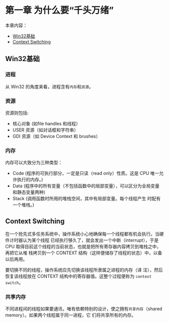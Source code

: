 # 第一章 为什么要“千头万绪”

本章内容：

* <a href="#1_1_4">Win32基础</a>
* <a href="#1_1_5">Context Switching </a>

## <a name="#1_1_4">Win32基础</a>

### 进程

从 Win32 的角度来看，进程含有`内存`和`资源`。

### 资源

资源则包括:

* 核心对象 (如file handles 和线程）
* USER 资源（如对话框和字符串）
* GDI 资源（如 Device Context 和 brushes）

### 内存

内存可以大致分为三种类型：

* Code (程序的可执行部分，一定是只读（read only）性质。这是 CPU 唯一允许执行的内存。)
* Data (程序中的所有变量（不包括函数中的局部变量），可以区分为全局变量和静态变量两种)
* Stack (调用函数时所用的堆栈空间，其中有局部变量。每个线程产生 时配有一个堆栈。)

## <a name="#1_1_6">Context Switching </a>

在一个抢先式多任务系统中，操作系统小心地确保每一个线程都有机会执行。当硬件计时器认为某个线程
已经执行够久了，就会发出一个中断（interrupt），于是 CPU 取得目前这个线程的当前状态，也就是把所有寄存器内容拷贝到堆栈之中，再把它从堆
栈拷贝到一个 CONTEXT 结构（这样便储存了线程的状态）中，以备以后再用。

要切换不同的线程，操作系统应先切换该线程所隶属之进程的内存（译 注），然后恢复该线程放在 CONTEXT 结构中的寄存器值。这整个过程便称为
`context switch`。

### 共享内存

不同进程间的线程如果要通讯，唯有依赖特别的设计，使之拥有`共享内存`（shared memory）。如果两个线程属于同一进程，它 们将共享所有的内存。 


